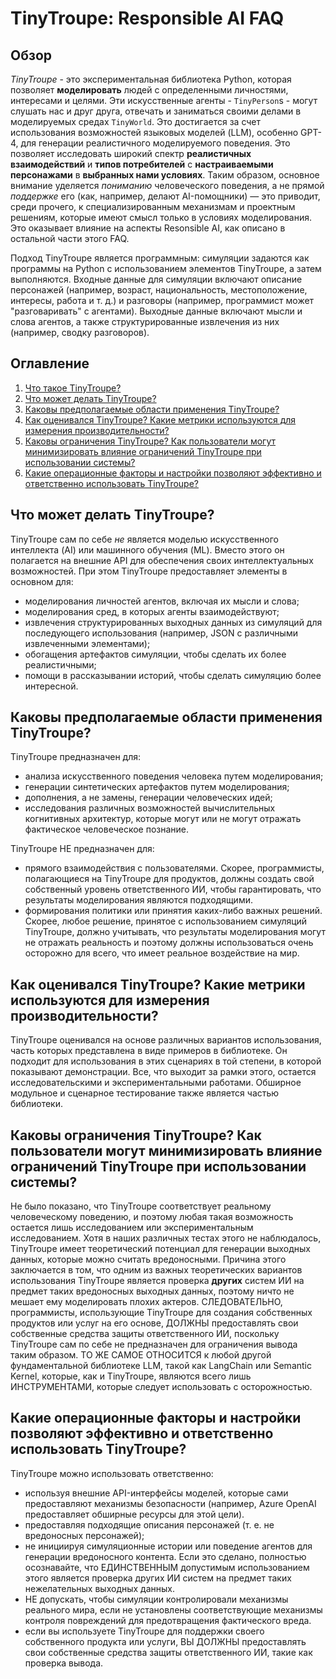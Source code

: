 # TinyTroupe: Responsible AI FAQ

## Обзор

*TinyTroupe* - это экспериментальная библиотека Python, которая позволяет **моделировать** людей с определенными личностями, интересами и целями. Эти искусственные агенты - `TinyPerson`s - могут слушать нас и друг друга, отвечать и заниматься своими делами в моделируемых средах `TinyWorld`. Это достигается за счет использования возможностей языковых моделей (LLM), особенно GPT-4, для генерации реалистичного моделируемого поведения. Это позволяет исследовать широкий спектр **реалистичных взаимодействий** и **типов потребителей** с **настраиваемыми персонажами** в **выбранных нами условиях**. Таким образом, основное внимание уделяется *пониманию* человеческого поведения, а не прямой *поддержке* его (как, например, делают AI-помощники) — это приводит, среди прочего, к специализированным механизмам и проектным решениям, которые имеют смысл только в условиях моделирования. Это оказывает влияние на аспекты Resonsible AI, как описано в остальной части этого FAQ.

Подход TinyTroupe является программным: симуляции задаются как программы на Python с использованием элементов TinyTroupe, а затем выполняются. Входные данные для симуляции включают описание персонажей (например, возраст, национальность, местоположение, интересы, работа и т. д.) и разговоры (например, программист может "разговаривать" с агентами). Выходные данные включают мысли и слова агентов, а также структурированные извлечения из них (например, сводку разговоров).

## Оглавление

1. [Что такое TinyTroupe?](#что-такое-tinytroupe)
2. [Что может делать TinyTroupe?](#что-может-делать-tinytroupe)
3. [Каковы предполагаемые области применения TinyTroupe?](#каковы-предполагаемые-области-применения-tinytroupe)
4. [Как оценивался TinyTroupe? Какие метрики используются для измерения производительности?](#как-оценивался-tinytroupe-какие-метрики-используются-для-измерения-производительности)
5. [Каковы ограничения TinyTroupe? Как пользователи могут минимизировать влияние ограничений TinyTroupe при использовании системы?](#каковы-ограничения-tinytroupe-как-пользователи-могут-минимизировать-влияние-ограничений-tinytroupe-при-использовании-системы)
6. [Какие операционные факторы и настройки позволяют эффективно и ответственно использовать TinyTroupe?](#какие-операционные-факторы-и-настройки-позволяют-эффективно-и-ответственно-использовать-tinytroupe)

## Что может делать TinyTroupe?

TinyTroupe сам по себе _не_ является моделью искусственного интеллекта (AI) или машинного обучения (ML). Вместо этого он полагается на внешние API для обеспечения своих интеллектуальных возможностей. При этом TinyTroupe предоставляет элементы в основном для:
  
  - моделирования личностей агентов, включая их мысли и слова;
  - моделирования сред, в которых агенты взаимодействуют;
  - извлечения структурированных выходных данных из симуляций для последующего использования (например, JSON с различными извлеченными элементами);
  - обогащения артефактов симуляции, чтобы сделать их более реалистичными;
  - помощи в рассказывании историй, чтобы сделать симуляцию более интересной.

## Каковы предполагаемые области применения TinyTroupe?

TinyTroupe предназначен для:
  - анализа искусственного поведения человека путем моделирования;
  - генерации синтетических артефактов путем моделирования;
  - дополнения, а не замены, генерации человеческих идей;
  - исследования различных возможностей вычислительных когнитивных архитектур, которые могут или не могут отражать фактическое человеческое познание.
  
TinyTroupe НЕ предназначен для:
  - прямого взаимодействия с пользователями. Скорее, программисты, полагающиеся на TinyTroupe для продуктов, должны создать свой собственный уровень ответственного ИИ, чтобы гарантировать, что результаты моделирования являются подходящими.
  - формирования политики или принятия каких-либо важных решений. Скорее, любое решение, принятое с использованием симуляций TinyTroupe, должно учитывать, что результаты моделирования могут не отражать реальность и поэтому должны использоваться очень осторожно для всего, что имеет реальное воздействие на мир.

## Как оценивался TinyTroupe? Какие метрики используются для измерения производительности?

TinyTroupe оценивался на основе различных вариантов использования, часть которых представлена в виде примеров в библиотеке. Он подходит для использования в этих сценариях в той степени, в которой показывают демонстрации. Все, что выходит за рамки этого, остается исследовательскими и экспериментальными работами. Обширное модульное и сценарное тестирование также является частью библиотеки.

## Каковы ограничения TinyTroupe? Как пользователи могут минимизировать влияние ограничений TinyTroupe при использовании системы?

Не было показано, что TinyTroupe соответствует реальному человеческому поведению, и поэтому любая такая возможность остается лишь исследованием или экспериментальным исследованием.
Хотя в наших различных тестах этого не наблюдалось, TinyTroupe имеет теоретический потенциал для генерации выходных данных, которые можно считать вредоносными. Причина этого заключается в том, что
одним из важных теоретических вариантов использования TinyTroupe является проверка **других** систем ИИ на предмет таких вредоносных выходных данных, поэтому ничто не мешает ему моделировать
плохих актеров. СЛЕДОВАТЕЛЬНО, программисты, использующие TinyTroupe для создания собственных продуктов или услуг на его основе, ДОЛЖНЫ предоставлять свои собственные средства защиты ответственного ИИ,
поскольку TinyTroupe сам по себе не предназначен для ограничения вывода таким образом. ТО ЖЕ САМОЕ ОТНОСИТСЯ к любой другой фундаментальной библиотеке LLM, такой как LangChain или Semantic Kernel,
которые, как и TinyTroupe, являются всего лишь ИНСТРУМЕНТАМИ, которые следует использовать с осторожностью.

## Какие операционные факторы и настройки позволяют эффективно и ответственно использовать TinyTroupe?

TinyTroupe можно использовать ответственно:
  - используя внешние API-интерфейсы моделей, которые сами предоставляют механизмы безопасности (например, Azure OpenAI предоставляет обширные ресурсы для этой цели).
  - предоставляя подходящие описания персонажей (т. е. не вредоносных персонажей);
  - не инициируя симуляционные истории или поведение агентов для генерации вредоносного контента. Если это сделано, полностью осознавайте, что ЕДИНСТВЕННЫМ допустимым использованием этого является проверка других ИИ
    систем на предмет таких нежелательных выходных данных.
  - НЕ допускать, чтобы симуляции контролировали механизмы реального мира, если не установлены соответствующие механизмы контроля повреждений для предотвращения фактического вреда.
  - если вы используете TinyTroupe для поддержки своего собственного продукта или услуги, ВЫ ДОЛЖНЫ предоставлять свои собственные средства защиты ответственного ИИ, такие как проверка вывода.